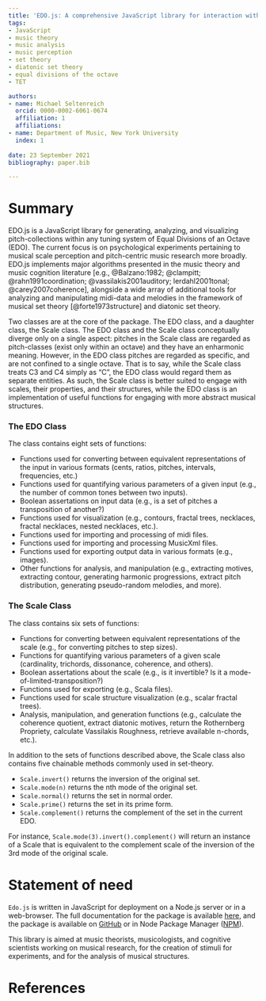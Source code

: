 ```yaml
---
title: 'EDO.js: A comprehensive JavaScript library for interaction with musical set theory in any tuning'
tags:
- JavaScript
- music theory
- music analysis
- music perception
- set theory
- diatonic set theory
- equal divisions of the octave
- TET

authors:
- name: Michael Seltenreich
  orcid: 0000-0002-6061-0674
  affiliation: 1
  affiliations:
- name: Department of Music, New York University
  index: 1
  
date: 23 September 2021
bibliography: paper.bib

---
```


# Summary

EDO.js is a JavaScript library for generating, analyzing, and visualizing pitch-collections within any tuning system of Equal 
Divisions of an Octave (EDO). The current focus is on psychological experiments pertaining to musical 
scale perception and pitch-centric music research more broadly. EDO.js implements major algorithms presented in the
music theory and music cognition literature [e.g., @Balzano:1982; @clampitt; @rahn1991coordination; @vassilakis2001auditory; lerdahl2001tonal; @carey2007coherence], alongside a wide array of additional tools for analyzing and manipulating midi-data and melodies in the framework of musical set theory 
[@forte1973structure] and diatonic set theory.

Two classes are at the core of the package. The EDO class, and a daughter class, the Scale class. The EDO class and the Scale class conceptually diverge only on a single aspect: pitches in the Scale class are regarded as pitch-classes (exist only within an octave) and they have an enharmonic meaning. However, in the EDO class pitches are regarded as specific, and are not confined to a single octave. That is to say, while the Scale class treats C3 and C4 simply as “C”, the EDO class would regard them as separate entities. As such, the Scale class is better suited to engage with scales, their properties, and their structures, while the EDO class is an implementation of useful functions for engaging with more abstract musical structures.

### The EDO Class

The class contains eight sets of functions:
 - Functions used for converting between equivalent representations of the input in various formats (cents, ratios, pitches, intervals, frequencies, etc.)
 - Functions used for quantifying various parameters of a given input (e.g., the number of common tones between two inputs).
 - Boolean assertations on input data (e.g., is a set of pitches a transposition of another?) 
 - Functions used for visualization (e.g., contours, fractal trees, necklaces, fractal necklaces, nested necklaces, etc.). 
 - Functions used for importing and processing of midi files.
 - Functions used for importing and processing MusicXml files.
 - Functions used for exporting output data in various formats (e.g., images).
 - Other functions for analysis, and manipulation (e.g., extracting motives, extracting contour, generating harmonic progressions, extract pitch distribution, generating pseudo-random melodies, and more). 

### The Scale Class

The class contains six sets of functions:
 - Functions for converting between equivalent representations of the scale (e.g., for converting pitches to step sizes). 
 - Functions for quantifying various parameters of a given scale (cardinality, trichords, dissonance, coherence, and others).
 - Boolean assertations about the scale (e.g., is it invertible? Is it a mode-of-limited-transposition?)
 - Functions used for exporting (e.g., Scala files). 
 - Functions used for scale structure visualization (e.g., scalar fractal trees). 
 - Analysis, manipulation, and generation functions (e.g., calculate the coherence quotient, extract diatonic motives, return the Rothernberg Propriety, calculate Vassilakis Roughness, retrieve available n-chords, etc.). 

In addition to the sets of functions described above, the Scale class also contains five chainable methods commonly used in set-theory. 
 - `Scale.invert()` returns the inversion of the original set.
 - `Scale.mode(n)` returns the nth mode of the original set.
 - `Scale.normal()` returns the set in normal order.
 - `Scale.prime()` returns the set in its prime form.
 - `Scale.complement()` returns the complement of the set in the current EDO.

For instance, `Scale.mode(3).invert().complement()` will return an instance of a Scale that is equivalent to the complement scale of the inversion of the 3rd mode of the original scale. 

# Statement of need

`Edo.js` is written in JavaScript for deployment on a Node.js server or in a web-browser. The full documentation for the package is available [here](https://michaelsel.github.io/edoJS), and the package is available on [GitHub](https://github.com/MichaelSel/edoJS) or in Node Package Manager ([NPM](https://www.npmjs.com/package/edo.js)).

This library is aimed at music theorists, musicologists, and cognitive scientists working on musical research, for the creation of stimuli for experiments, and for the analysis of musical structures.

# References
